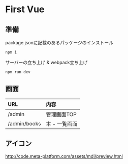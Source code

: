 # First Vue

## 準備

package.jsonに記載のあるパッケージのインストール
```
npm i
```

サーバーの立ち上げ & webpack立ち上げ
```
npm run dev
```

## 画面

| URL | 内容 |
|:--|:--|
| /admin | 管理画面TOP |
| /admin/books | 本 - 一覧画面 |

## アイコン

http://code.meta-platform.com/assets/mdi/preview.html